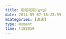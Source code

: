 ```yaml
---
title: 啦啦啦啦(≧▽≦)
date: 2014-09-07 18:28:59
mCategories: [说说]
type: moment
time: t182859
---
```


<div id="pics-20140907182859"></div>

<script src="/lib/moment/pics.js"></script>
<script>
var data = [
    {"link": "2014-09-07_000000.webp", "type": "shuoshuo"},
    {"link": "2014-09-07_000001.webp", "type": "shuoshuo"}
];
picsRender(data, "pics-20140907182859");
</script>
